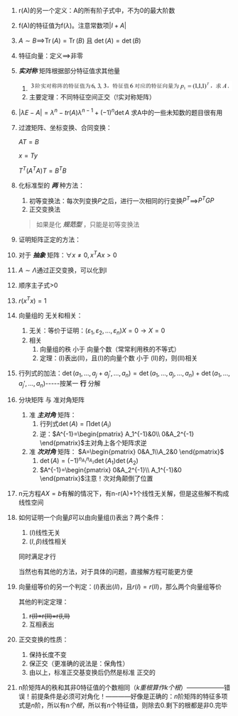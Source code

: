 1. r(A)的另一个定义：A的所有阶子式中，不为0的最大阶数
2. f(A)的特征值为f($\lambda$)。注意常数项$|I+A|$
3. $A\sim B$==>$\operatorname{Tr}(A)=\operatorname{Tr}(B)$ 且 $\det(A)=\det(B)$
4. 特征向量：定义==>非零
5.  ***实对称*** 矩阵根据部分特征值求其他量
    1. ![](2019-09-22-08-09-09.png)
    2. 主要定理：不同特征空间正交（!实对称矩阵）
6. $|\lambda E-A|=\lambda^n-tr(A)\lambda^{n-1}+(-1)^n\det{A}$ 求A中的一些未知数的题目很有用
7. 过渡矩阵、坐标变换、合同变换：
   
   $AT=B$

   $x=Ty$

   $T^T(A^TA)T=B^TB$
8. 化标准型的 ***两*** 种方法：
   1. 初等变换法：每次列变换$P$之后，进行一次相同的行变换$P^T$==>$P^TGP$
   2. 正交变换法

    > 如果是化 ***规范型*** ，只能是初等变换法
9.  证明矩阵正定的方法：
   3.  对于 ***抽象*** 矩阵：$\forall x\ne0,x^TAx>0$
   4.  $A\sim\Lambda$通过正交变换，可以化到I
   5.  顺序主子式>0
10. $r(x^Tx)=1$
11. 向量组的 无关和相关：
    1.  无关：等价于证明：$(\varepsilon_1,\varepsilon_2,...,\varepsilon_n)X=0\rightarrow X=0$
    2.  相关
        1.  向量组的秩 小于 向量个数（常常利用秩的不等式）
        2.  定理：(I)表出(II)，且(I)的向量个数 小于 (II)的，则(II)相关
12. 行列式的加法：$\det(a_1,...,a_j+a_j',...,a_n)=\det(a_1,...,a_j,...,a_n)+\det(a_1,...,a_j',...,a_n)$-----按某一 ****行**** 分解
13. 分块矩阵 与 准对角矩阵
    1. 准 ***主对角*** 矩阵：
       1. 行列式$\det(A)=\prod \det(A_i)$
       2. 逆：$A^{-1}=\begin{pmatrix}
           A_1^{-1}&0\\
           0&A_2^{-1}
       \end{pmatrix}$主对角上各个矩阵求逆
    2. 准 ***次对角*** 矩阵：
       $A=\begin{pmatrix}
           0&A_1\\A_2&0
       \end{pmatrix}$
       1. $\det(A)=(-1)^{n_{A_1}n_{A_2}}\det(A_1)\det(A_2)$
       2. $A^{-1}=\begin{pmatrix}
           0&A_2^{-1}\\
           A_1^{-1}&0
       \end{pmatrix}$注意！次对角颠倒了位置
14. n元方程$AX=b$有解的情况下，有n-r(A)+1个线性无关解，但是这些解不构成线性空间
15. 如何证明一个向量$\beta$可以由向量组(I)表出？两个条件：
    1.  $(I)$线性无关
    2.  $(I,\beta)$线性相关

    同时满足才行

    当然也有其他的方法，对于具体的问题，直接解方程可能更方便
16. 向量组等价的另一个判定：$(I)$表出$(II)$，且$r(I)=r(II)$，那么两个向量组等价   

    其他的判定定理：
    1. ~~r(I)=r(II)=r(I,II)~~
    2. 互相表出
17. 正交变换的性质：
    1.  保持长度不变
    2.  保正交（更准确的说法是：保角性）
    3.  由以上，标准正交基变换后仍然是标准 正交的

18. n阶矩阵A的秩和其非0特征值的个数相同（*k重根算作k个根*）——————错误！前提条件是必须可对角化！————好像是正确的：$n$阶矩阵的特征多项式是$n$阶，所以有n$个根，$所以有$n$个特征值，则除去0.剩下的根都是非0.完毕